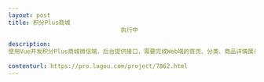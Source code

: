 ```yaml
---                
layout: post       
title: 积分Plus商城
                                执行中
           
description: 
使用Vue开发积分Plus商城微信端，后台提供接口，需要完成Web端的首页、分类、商品详情展示、确认订单、收货地址、微信支付和订单管理功能。
     
contenturl: https://pro.lagou.com/project/7862.html      
---                 
```

